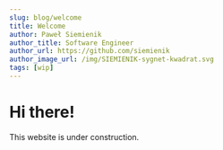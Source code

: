 ```yaml
---
slug: blog/welcome
title: Welcome
author: Paweł Siemienik
author_title: Software Engineer
author_url: https://github.com/siemienik
author_image_url: /img/SIEMIENIK-sygnet-kwadrat.svg
tags: [wip]
---
```


# Hi there!

This website is under construction.